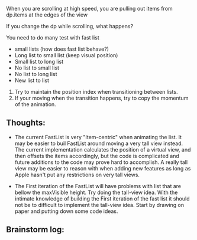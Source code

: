 When you are scrolling at high speed, you are pulling out items from dp.items at the edges of the view

If you change the dp while scrolling, what happens?


You need to do many test with fast list
- small lists (how does fast list behave?)
- Long list to small list (keep visual position)
- Small list to long list 
- No list to small list
- No list to long list
- New list to list

1. Try to maintain the position index when transitioning between lists.
2. If your moving when the transition happens, try to copy the momentum of the animation.


## Thoughts:

- The current FastList is very "Item-centric" when animating the list. It may be easier to buil FastList around moving a very tall view instead. The current implementation calculates the position of a virtual view, and then offsets the items accordingly, but the code is complicated and future additions to the code may prove hard to accomplish. A really tall view may be easier to reason with when adding new features as long as Apple hasn't put any restrictions on very tall views. 

- The First iteration of the FastList will have problems with list that are bellow the maxVisible height. Try doing the tall-view idea. With the intimate knowledge of building the First iteration of the fast list it should not be to difficult to implement the tall-view idea. Start by drawing on paper and putting down some code ideas.

## Brainstorm log:
